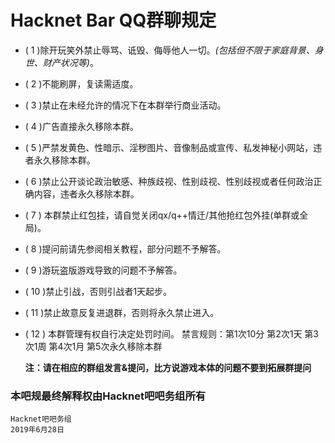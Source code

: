 # Hacknet Bar QQ群聊规定

* ( 1 )除开玩笑外禁止辱骂、诋毁、侮辱他人一切。*(包括但不限于家庭背景、身世、财产状况等)*。
* ( 2 )不能刷屏，复读需适度。
* ( 3 )禁止在未经允许的情况下在本群举行商业活动。
* ( 4 )广告直接永久移除本群。
* ( 5 )严禁发黄色、性暗示、淫秽图片、音像制品或宣传、私发神秘小网站，违者永久移除本群。
* ( 6 )禁止公开谈论政治敏感、种族歧视、性别歧视、性别歧视或者任何政治正确内容，违者永久移除本群。
* ( 7 ) 本群禁止红包挂，请自觉关闭qx/q++情迁/其他抢红包外挂(单群或全局)。
* ( 8 )提问前请先参阅相关教程，部分问题不予解答。
* ( 9 )游玩盗版游戏导致的问题不予解答。
* ( 10 )禁止引战，否则引战者1天起步。
* ( 11 )禁止故意反复进退群，否则将永久禁止进入。
* ( 12 ) 本群管理有权自行决定处罚时间。
禁言规则：第1次10分 第2次1天 第3次1周 第4次1月 第5次永久移除本群

   **注：请在相应的群组发言&提问，比方说游戏本体的问题不要到拓展群提问**
   
### 本吧规最终解释权由Hacknet吧吧务组所有

    Hacknet吧吧务组
    2019年6月28日